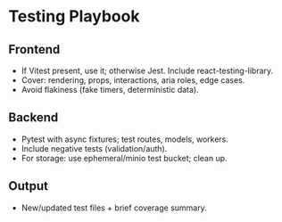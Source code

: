 # Testing Playbook

## Frontend

- If Vitest present, use it; otherwise Jest. Include react-testing-library.
- Cover: rendering, props, interactions, aria roles, edge cases.
- Avoid flakiness (fake timers, deterministic data).

## Backend

- Pytest with async fixtures; test routes, models, workers.
- Include negative tests (validation/auth).
- For storage: use ephemeral/minio test bucket; clean up.

## Output

- New/updated test files + brief coverage summary.
